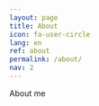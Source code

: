 ```yaml
---
layout: page
title: About
icon: fa-user-circle
lang: en
ref: about
permalink: /about/
nav: 2
---
```


About me
